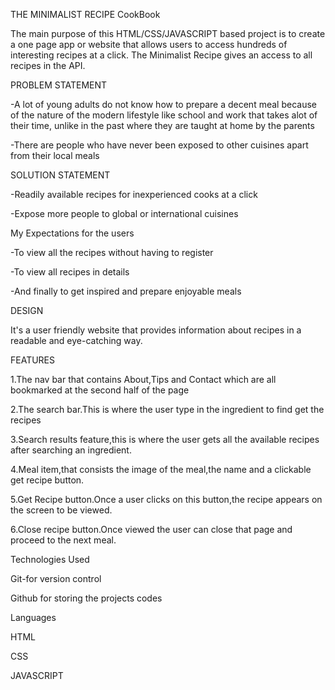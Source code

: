 
THE MINIMALIST RECIPE CookBook

The main purpose of this HTML/CSS/JAVASCRIPT based project is to create a one page app or website that allows users to access hundreds of interesting recipes at a click.
The Minimalist Recipe gives an access to all recipes in the API.

PROBLEM STATEMENT

-A lot of young adults do not know how to prepare a decent meal because of the   nature of the modern lifestyle like school and work that takes alot of their time, unlike in the past where they are taught at home by the parents

-There are people who have never been exposed to other cuisines apart from their local meals

SOLUTION STATEMENT

-Readily available recipes for inexperienced cooks at a click

-Expose more people to global or international cuisines

My Expectations for the users

-To view all the recipes without having to register

-To view all recipes in details

-And finally to get inspired and prepare enjoyable meals

DESIGN

It's a user friendly website that provides information about recipes in a readable and eye-catching way.

FEATURES

 1.The nav bar that contains About,Tips and Contact which are all bookmarked at the second half of the page

 2.The search bar.This is where the user type in the ingredient to find get the recipes

 3.Search results feature,this is where the user gets all the available recipes after searching an ingredient.

 4.Meal item,that consists the image of the meal,the name and a clickable get recipe button.

 5.Get Recipe button.Once a user clicks on this button,the recipe appears on the screen to be viewed.

 6.Close recipe button.Once viewed the user can close that page and proceed to the next meal.

 Technologies Used

 Git-for version control
 
 Github for storing the projects codes

 Languages

 HTML

 CSS
 
 JAVASCRIPT